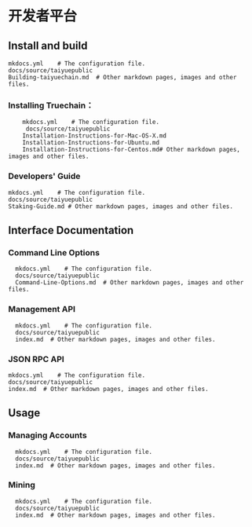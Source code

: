 
# 开发者平台
## Install and build
    mkdocs.yml    # The configuration file.
    docs/source/taiyuepublic
    Building-taiyuechain.md  # Other markdown pages, images and other files.
### Installing Truechain：
        mkdocs.yml    # The configuration file.
         docs/source/taiyuepublic
        Installation-Instructions-for-Mac-OS-X.md 
        Installation-Instructions-for-Ubuntu.md
        Installation-Instructions-for-Centos.md# Other markdown pages, images and other files.
### Developers' Guide
    mkdocs.yml    # The configuration file.
    docs/source/taiyuepublic
    Staking-Guide.md # Other markdown pages, images and other files.
## Interface Documentation
  ### Command Line Options
      mkdocs.yml    # The configuration file.
      docs/source/taiyuepublic
      Command-Line-Options.md  # Other markdown pages, images and other files.
  ### Management API
      mkdocs.yml    # The configuration file.
      docs/source/taiyuepublic
      index.md  # Other markdown pages, images and other files.
  ### JSON RPC API
    mkdocs.yml    # The configuration file.
    docs/source/taiyuepublic
    index.md  # Other markdown pages, images and other files.

## Usage
  ### Managing Accounts
      mkdocs.yml    # The configuration file.
      docs/source/taiyuepublic
      index.md  # Other markdown pages, images and other files.
  ### Mining
      mkdocs.yml    # The configuration file.
      docs/source/taiyuepublic
      index.md  # Other markdown pages, images and other files.

  